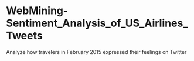 # WebMining-Sentiment_Analysis_of_US_Airlines_Tweets
Analyze how travelers in February 2015 expressed their feelings on Twitter
